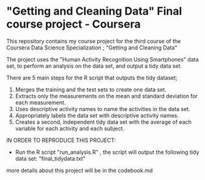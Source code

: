 # "Getting and Cleaning Data" Final course project - Coursera

This repository contains my course project for the third course of the Coursera Data Science Specialization ; "Getting and Cleaning Data"

The project uses the "Human Activity Recognition Using Smartphones" data set, to perform an analysis on the data set, and output a tidy data set.

There are 5 main steps for the R script that outputs the tidy dataset;

1. Merges the training and the test sets to create one data set.
2. Extracts only the measurements on the mean and standard deviation for each measurement.
3. Uses descriptive activity names to name the activities in the data set.
4. Appropriately labels the data set with descriptive activity names.
5. Creates a second, independent tidy data set with the average of each variable for each activity and each subject.

IN ORDER TO REPRODUCE THIS PROJECT:
- Run the R script "run_analysis.R" , the script will output the following tidy data set: "final_tidydata.txt"

more details about this project will be in the codebook.md


